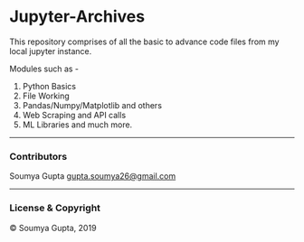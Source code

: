 # Jupyter-Archives

This repository comprises of all the basic to advance code files from my local jupyter instance.

Modules such as -

 1. Python Basics
 2. File Working
 3. Pandas/Numpy/Matplotlib and others
 4. Web Scraping and API calls 
 5. ML Libraries and much more.
 
 ---
 ### Contributors
 Soumya Gupta <gupta.soumya26@gmail.com>

---
### License & Copyright
© Soumya Gupta, 2019



